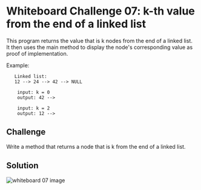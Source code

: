 # Whiteboard Challenge 07: k-th value from the end of a linked list
This program returns the value that is k nodes from the end of a linked list.
It then uses the main method to display the node's corresponding value as
proof of implementation.

Example:	
        
       Linked list:
       12 --> 24 --> 42 --> NULL

		input: k = 0
		output: 42 --> 

		input: k = 2
		output: 12 -->

## Challenge
Write a method that returns a node that is k from the end of
a linked list.

## Solution
![whiteboard 07 image](../../assets/kth_element.jpg "Whiteboard Challenge 02 Solution")